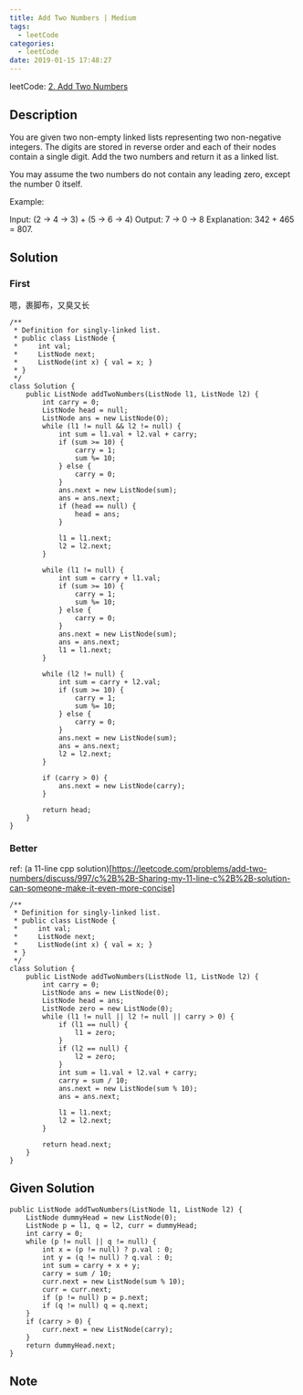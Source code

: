 ```yaml
---
title: Add Two Numbers | Medium
tags:
  - leetCode
categories:
  - leetCode
date: 2019-01-15 17:48:27
---
```

leetCode: [2. Add Two Numbers](https://leetcode.com/problems/add-two-numbers/)

## Description
You are given two non-empty linked lists representing two non-negative integers. The digits are stored in reverse order and each of their nodes contain a single digit. Add the two numbers and return it as a linked list.

You may assume the two numbers do not contain any leading zero, except the number 0 itself.

Example:

Input: (2 -> 4 -> 3) + (5 -> 6 -> 4)
Output: 7 -> 0 -> 8
Explanation: 342 + 465 = 807.

## Solution

### First
嗯，裹脚布，又臭又长
```
/**
 * Definition for singly-linked list.
 * public class ListNode {
 *     int val;
 *     ListNode next;
 *     ListNode(int x) { val = x; }
 * }
 */
class Solution {
    public ListNode addTwoNumbers(ListNode l1, ListNode l2) {
        int carry = 0;
        ListNode head = null;
        ListNode ans = new ListNode(0);
        while (l1 != null && l2 != null) {
            int sum = l1.val + l2.val + carry;
            if (sum >= 10) {
                carry = 1;
                sum %= 10;
            } else {
                carry = 0;
            }
            ans.next = new ListNode(sum);
            ans = ans.next;
            if (head == null) {
                head = ans;
            }

            l1 = l1.next;
            l2 = l2.next;
        }

        while (l1 != null) {
            int sum = carry + l1.val;
            if (sum >= 10) {
                carry = 1;
                sum %= 10;
            } else {
                carry = 0;
            }
            ans.next = new ListNode(sum);
            ans = ans.next;
            l1 = l1.next;
        }

        while (l2 != null) {
            int sum = carry + l2.val;
            if (sum >= 10) {
                carry = 1;
                sum %= 10;
            } else {
                carry = 0;
            }
            ans.next = new ListNode(sum);
            ans = ans.next;
            l2 = l2.next;
        }

        if (carry > 0) {
            ans.next = new ListNode(carry);
        }

        return head;
    }
}

```

### Better
ref: (a 11-line cpp solution)[https://leetcode.com/problems/add-two-numbers/discuss/997/c%2B%2B-Sharing-my-11-line-c%2B%2B-solution-can-someone-make-it-even-more-concise]

```
/**
 * Definition for singly-linked list.
 * public class ListNode {
 *     int val;
 *     ListNode next;
 *     ListNode(int x) { val = x; }
 * }
 */
class Solution {
    public ListNode addTwoNumbers(ListNode l1, ListNode l2) {
        int carry = 0;
        ListNode ans = new ListNode(0);
        ListNode head = ans;
        ListNode zero = new ListNode(0);
        while (l1 != null || l2 != null || carry > 0) {
            if (l1 == null) {
                l1 = zero;
            }
            if (l2 == null) {
                l2 = zero;
            }
            int sum = l1.val + l2.val + carry;
            carry = sum / 10;
            ans.next = new ListNode(sum % 10);
            ans = ans.next;

            l1 = l1.next;
            l2 = l2.next;
        }

        return head.next;
    }
}
```

## Given Solution
```
public ListNode addTwoNumbers(ListNode l1, ListNode l2) {
    ListNode dummyHead = new ListNode(0);
    ListNode p = l1, q = l2, curr = dummyHead;
    int carry = 0;
    while (p != null || q != null) {
        int x = (p != null) ? p.val : 0;
        int y = (q != null) ? q.val : 0;
        int sum = carry + x + y;
        carry = sum / 10;
        curr.next = new ListNode(sum % 10);
        curr = curr.next;
        if (p != null) p = p.next;
        if (q != null) q = q.next;
    }
    if (carry > 0) {
        curr.next = new ListNode(carry);
    }
    return dummyHead.next;
}
```

## Note
